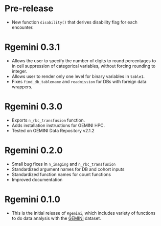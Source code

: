# Pre-release

* New function `disability()` that derives disability flag for each encounter.


# Rgemini 0.3.1

* Allows the user to specify the number of digits to round percentages to in cell suppression of categorical variables, without forcing rounding to integer.
* Allows user to render only one level for binary variables in `table1`.
* Fixes `find_db_tablename` and `readmission` for DBs with foreign data wrappers.

# Rgemini 0.3.0

* Exports `n_rbc_transfusion` function.
* Adds installation instructions for GEMINI HPC.
* Tested on GEMINI Data Repository v2.1.2

# Rgemini 0.2.0

* Small bug fixes in `n_imaging` and `n_rbc_transfusion`
* Standardized argument names for DB and cohort inputs
* Standardized function names for count functions
* Improved documentation

# Rgemini 0.1.0

* This is the initial release of `Rgemini`, which includes variety of functions to do data analysis with the [GEMINI](https://www.geminimedicine.ca/) dataset.

